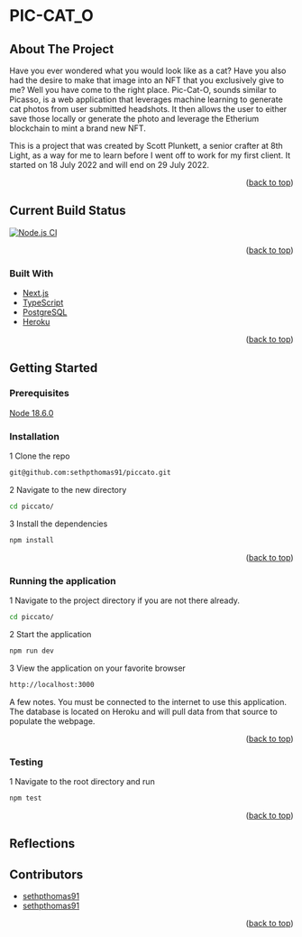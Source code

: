 # PIC-CAT_O

<!-- ABOUT THE PROJECT -->
## About The Project

Have you ever wondered what you would look like as a cat? Have you also had the desire to make that image into an NFT that you exclusively give to me? Well you have come to the right place. Pic-Cat-O, sounds similar to Picasso, is a web application that leverages machine learning to generate cat photos from user submitted headshots. It then allows the user to either save those locally or generate the photo and leverage the Etherium blockchain to mint a brand new NFT.

This is a project that was created by Scott Plunkett, a senior crafter at 8th Light, as a way for me to learn before I went off to work for my first client. It started on 18 July 2022 and will end on 29 July 2022.

<p align="right">(<a href="#top">back to top</a>)</p>

<!-- BUILD STATUS -->
## Current Build Status

[![Node.js CI](https://github.com/sethpthomas91/piccato/actions/workflows/tests.yml/badge.svg)](https://github.com/sethpthomas91/piccato/actions/workflows/tests.yml)

<p align="right">(<a href="#top">back to top</a>)</p>


<!-- Built With -->
### Built With

* [Next.js](https://nextjs.org/)
* [TypeScript](https://www.typescriptlang.org/)
* [PostgreSQL](https://www.postgresql.org/)
* [Heroku](https://id.heroku.com/)

<p align="right">(<a href="#top">back to top</a>)</p>



<!-- GETTING STARTED -->
## Getting Started


### Prerequisites

[Node 18.6.0](https://nodejs.org/en/download/current/)

### Installation

1 Clone the repo
   ```sh
git@github.com:sethpthomas91/piccato.git
   ```

2 Navigate to the new directory
   ```sh
cd piccato/
   ```

3 Install the dependencies
   ```sh
npm install
   ```

<p align="right">(<a href="#top">back to top</a>)</p>

### Running the application

1 Navigate to the project directory if you are not there already.
   ```sh
cd piccato/
   ```

2 Start the application
   ```sh
npm run dev
   ```

3 View the application on your favorite browser
```sh
http://localhost:3000
   ```

A few notes. You must be connected to the internet to use this application. The database is located on Heroku and will pull data from that source to populate the webpage.


<p align="right">(<a href="#top">back to top</a>)</p>

### Testing

1 Navigate to the root directory and run
   ```sh
npm test
   ```
<p align="right">(<a href="#top">back to top</a>)</p>

## Reflections


<!-- ACKNOWLEDGMENTS -->
## Contributors

* [sethpthomas91](https://github.com/sethpthomas91)
* [sethpthomas91](https://github.com/sethpthomas91)

<p align="right">(<a href="#top">back to top</a>)</p>
